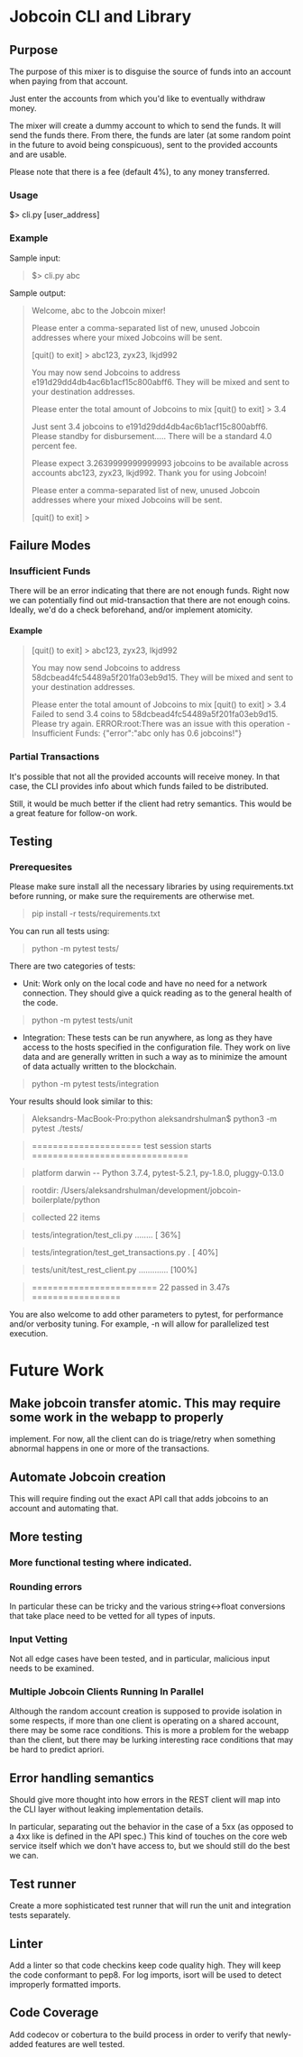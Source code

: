 # Jobcoin CLI and Library

## Purpose
The purpose of this mixer is to disguise the source of funds into 
an account when paying from that account.

Just enter the accounts from which you'd like to eventually withdraw money.

The mixer will create a dummy account to which to send the funds.
It will send the funds there. From there, the funds are later 
(at some random point in the future to avoid being conspicuous),
sent to the provided accounts and are usable.

Please note that there is a fee (default 4%), to any money transferred.

### Usage
$> cli.py [user_address]

### Example
Sample input:
>$> cli.py abc

Sample output:
>Welcome, abc to the Jobcoin mixer!
>
>Please enter a comma-separated list of new, unused Jobcoin
>addresses where your mixed Jobcoins will be sent.
>
>[quit() to exit] > abc123, zyx23, lkjd992
>
>You may now send Jobcoins to address e191d29dd4db4ac6b1acf15c800abff6. They will be mixed and sent to your destination addresses.
>
>Please enter the total amount of Jobcoins to mix
>[quit() to exit] > 3.4
>
>Just sent 3.4 jobcoins to e191d29dd4db4ac6b1acf15c800abff6. Please standby for disbursement.....
>There will be a standard 4.0 percent fee.
>
>Please expect 3.2639999999999993 jobcoins to be available across accounts abc123, zyx23, lkjd992.
>Thank you for using Jobcoin!
>
>
>
>Please enter a comma-separated list of new, unused Jobcoin
>addresses where your mixed Jobcoins will be sent.
>
>[quit() to exit] > 


## Failure Modes
### Insufficient Funds
There will be an error indicating that there are not enough
funds. Right now we can potentially find out mid-transaction
that there are not enough coins. Ideally, we'd do a check beforehand,
and/or implement atomicity.
#### Example
>[quit() to exit] > abc123, zyx23, lkjd992
>
>You may now send Jobcoins to address 58dcbead4fc54489a5f201fa03eb9d15. They will be mixed and sent to your destination addresses.
>
>Please enter the total amount of Jobcoins to mix
>[quit() to exit] > 3.4
>Failed to send 3.4 coins to 58dcbead4fc54489a5f201fa03eb9d15. Please try again.
>ERROR:root:There was an issue with this operation - Insufficient Funds: {"error":"abc only has 0.6 jobcoins!"}

### Partial Transactions
It's possible that not all the provided accounts will receive money.
In that case, the CLI provides info about which funds failed to be distributed.

Still, it would be much better if the client had retry semantics. This would be a great feature for follow-on work.

## Testing
### Prerequesites
Please make sure install all the necessary libraries by using requirements.txt
before running, or make sure the requirements are otherwise met.
> pip install -r tests/requirements.txt

You can run all tests using:
> python -m pytest tests/

There are two categories of tests:
- Unit: Work only on the local code and have no need for a network connection. They should give a 
quick reading as to the general health of the code.

> python -m pytest tests/unit

- Integration: These tests can be run anywhere, as long as they have access to the hosts
specified in the configuration file. They work on live data and are generally written in such a way
as to minimize the amount of data actually written to the blockchain.

> python -m pytest tests/integration

Your results should look similar to this:
>Aleksandrs-MacBook-Pro:python aleksandrshulman$ python3 -m pytest ./tests/

>===================== test session starts ==============================

>platform darwin -- Python 3.7.4, pytest-5.2.1, py-1.8.0, pluggy-0.13.0

>rootdir: /Users/aleksandrshulman/development/jobcoin-boilerplate/python

>collected 22 items                                                                                                                    

>tests/integration/test_cli.py ........                          [ 36%]

>tests/integration/test_get_transactions.py .                    [ 40%]

>tests/unit/test_rest_client.py .............                    [100%]

>======================== 22 passed in 3.47s =================


You are also welcome to add other parameters to pytest, for performance and/or verbosity tuning. For example, -n will allow for parallelized test execution.

# Future Work

## Make jobcoin transfer atomic. This may require some work in the webapp to properly
implement. For now, all the client can do is triage/retry when something
abnormal happens in one or more of the transactions.

## Automate Jobcoin creation
This will require finding out the exact API call that adds jobcoins to an account
and automating that.

## More testing
### More functional testing where indicated.
### Rounding errors
In particular these can be tricky and
the various string<->float conversions that take place
need to be vetted for all types of inputs.

### Input Vetting
Not all edge cases have been tested, and in particular, malicious input
needs to be examined.

### Multiple Jobcoin Clients Running In Parallel
Although the random account creation is supposed to provide isolation in some respects, 
if more than one client is operating on a shared account, there may be some race conditions.
This is more a problem for the webapp than the client, but there may be lurking
interesting race conditions that may be hard to predict apriori.

## Error handling semantics
Should give more thought into how errors in the REST client
will map into the CLI layer without leaking implementation details.

In particular, separating out the behavior in the case of a 5xx (as opposed to a 4xx like is defined in the API spec.)
This kind of touches on the core web service itself which we don't have access to, but
we should still do the best we can.

## Test runner
Create a more sophisticated test runner that will run the unit
and integration tests separately.


## Linter
Add a linter so that code checkins keep code quality high.
They will keep the code conformant to pep8.
For log imports, isort will be used to detect improperly formatted imports.

## Code Coverage
Add codecov or cobertura to the build process in order to verify that newly-added
features are well tested.
